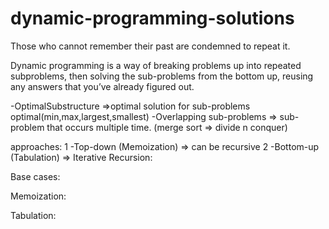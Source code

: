# dynamic-programming-solutions

Those who cannot remember their past are condemned to repeat it.

Dynamic programming is a way of breaking problems up into repeated subproblems, 
then solving the sub-problems from the bottom up, 
reusing any answers that you’ve already figured out.

-OptimalSubstructure =>optimal solution for sub-problems optimal(min,max,largest,smallest)
-Overlapping sub-problems => sub-problem that occurs multiple time.
(merge sort => divide n conquer)

approaches:
    1 -Top-down (Memoization) => can be recursive
    2 -Bottom-up (Tabulation) => Iterative
Recursion:

Base cases:

Memoization:

Tabulation:

